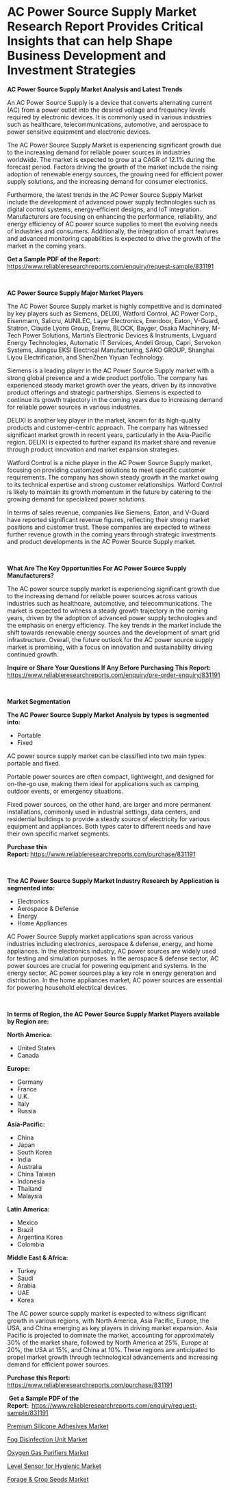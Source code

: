 <p><h1>AC Power Source Supply Market Research Report Provides Critical Insights that can help Shape Business Development and Investment Strategies</h1></p><p><strong>AC Power Source Supply Market Analysis and Latest Trends</strong></p>
<p><p>An AC Power Source Supply is a device that converts alternating current (AC) from a power outlet into the desired voltage and frequency levels required by electronic devices. It is commonly used in various industries such as healthcare, telecommunications, automotive, and aerospace to power sensitive equipment and electronic devices.</p><p>The AC Power Source Supply Market is experiencing significant growth due to the increasing demand for reliable power sources in industries worldwide. The market is expected to grow at a CAGR of 12.1% during the forecast period. Factors driving the growth of the market include the rising adoption of renewable energy sources, the growing need for efficient power supply solutions, and the increasing demand for consumer electronics.</p><p>Furthermore, the latest trends in the AC Power Source Supply Market include the development of advanced power supply technologies such as digital control systems, energy-efficient designs, and IoT integration. Manufacturers are focusing on enhancing the performance, reliability, and energy efficiency of AC power source supplies to meet the evolving needs of industries and consumers. Additionally, the integration of smart features and advanced monitoring capabilities is expected to drive the growth of the market in the coming years.</p></p>
<p><strong>Get a Sample PDF of the Report:&nbsp;</strong> <a href="https://www.reliableresearchreports.com/enquiry/request-sample/831191">https://www.reliableresearchreports.com/enquiry/request-sample/831191</a></p>
<p>&nbsp;</p>
<p><strong>AC Power Source Supply Major Market Players</strong></p>
<p><p>The AC Power Source Supply market is highly competitive and is dominated by key players such as Siemens, DELIXI, Watford Control, AC Power Corp., Eisenmann, Salicru, AUNILEC, Layer Electronics, Enerdoor, Eaton, V-Guard, Statron, Claude Lyons Group, Eremu, BLOCK, Bayger, Osaka Machinery, M-Tech Power Solutions, Martin’s Electronic Devices & Instruments, Livguard Energy Technologies, Automatic IT Services, Andeli Group, Capri, Servokon Systems, Jiangsu EKSI Electrical Manufacturing, SAKO GROUP, Shanghai Liyou Electrification, and ShenZhen Yiyuan Technology.</p><p>Siemens is a leading player in the AC Power Source Supply market with a strong global presence and a wide product portfolio. The company has experienced steady market growth over the years, driven by its innovative product offerings and strategic partnerships. Siemens is expected to continue its growth trajectory in the coming years due to increasing demand for reliable power sources in various industries.</p><p>DELIXI is another key player in the market, known for its high-quality products and customer-centric approach. The company has witnessed significant market growth in recent years, particularly in the Asia-Pacific region. DELIXI is expected to further expand its market share and revenue through product innovation and market expansion strategies.</p><p>Watford Control is a niche player in the AC Power Source Supply market, focusing on providing customized solutions to meet specific customer requirements. The company has shown steady growth in the market owing to its technical expertise and strong customer relationships. Watford Control is likely to maintain its growth momentum in the future by catering to the growing demand for specialized power solutions.</p><p>In terms of sales revenue, companies like Siemens, Eaton, and V-Guard have reported significant revenue figures, reflecting their strong market positions and customer trust. These companies are expected to witness further revenue growth in the coming years through strategic investments and product developments in the AC Power Source Supply market.</p></p>
<p>&nbsp;</p>
<p><strong>What Are The Key Opportunities For AC Power Source Supply Manufacturers?</strong></p>
<p><p>The AC power source supply market is experiencing significant growth due to the increasing demand for reliable power sources across various industries such as healthcare, automotive, and telecommunications. The market is expected to witness a steady growth trajectory in the coming years, driven by the adoption of advanced power supply technologies and the emphasis on energy efficiency. The key trends in the market include the shift towards renewable energy sources and the development of smart grid infrastructure. Overall, the future outlook for the AC power source supply market is promising, with a focus on innovation and sustainability driving continued growth.</p></p>
<p><strong>Inquire or Share Your Questions If Any Before Purchasing This Report:</strong> <a href="https://www.reliableresearchreports.com/enquiry/pre-order-enquiry/831191">https://www.reliableresearchreports.com/enquiry/pre-order-enquiry/831191</a></p>
<p>&nbsp;</p>
<p><strong>Market Segmentation</strong></p>
<p><strong>The AC Power Source Supply Market Analysis by types is segmented into:</strong></p>
<p><ul><li>Portable</li><li>Fixed</li></ul></p>
<p><p>AC power source supply market can be classified into two main types: portable and fixed. </p><p>Portable power sources are often compact, lightweight, and designed for on-the-go use, making them ideal for applications such as camping, outdoor events, or emergency situations.</p><p>Fixed power sources, on the other hand, are larger and more permanent installations, commonly used in industrial settings, data centers, and residential buildings to provide a steady source of electricity for various equipment and appliances. Both types cater to different needs and have their own specific market segments.</p></p>
<p><strong>Purchase this Report:&nbsp;</strong><a href="https://www.reliableresearchreports.com/purchase/831191">https://www.reliableresearchreports.com/purchase/831191</a></p>
<p>&nbsp;</p>
<p><strong>The AC Power Source Supply Market Industry Research by Application is segmented into:</strong></p>
<p><ul><li>Electronics</li><li>Aerospace & Defense</li><li>Energy</li><li>Home Appliances</li></ul></p>
<p><p>AC Power Source Supply market applications span across various industries including electronics, aerospace & defense, energy, and home appliances. In the electronics industry, AC power sources are widely used for testing and simulation purposes. In the aerospace & defense sector, AC power sources are crucial for powering equipment and systems. In the energy sector, AC power sources play a key role in energy generation and distribution. In the home appliances market, AC power sources are essential for powering household electrical devices.</p></p>
<p>&nbsp;</p>
<p><strong>In terms of Region, the AC Power Source Supply Market Players available by Region are:</strong></p>
<p>
    <p> <strong> North America: </strong>
        <ul>
            <li>United States</li>
            <li>Canada</li>
        </ul>
        </p> 
    <p> <strong> Europe: </strong>
        <ul>
            <li>Germany</li>
            <li>France</li>
            <li>U.K.</li>
            <li>Italy</li>
            <li>Russia</li>
        </ul>
        </p> 
    <p> <strong> Asia-Pacific: </strong>
        <ul>
            <li>China</li>
            <li>Japan</li>
            <li>South Korea</li>
            <li>India</li>
            <li>Australia</li>
            <li>China Taiwan</li>
            <li>Indonesia</li>
            <li>Thailand</li>
            <li>Malaysia</li>
        </ul>
        </p> 
    <p> <strong> Latin America: </strong>
        <ul>
            <li>Mexico</li>
            <li>Brazil</li>
            <li>Argentina Korea</li>
            <li>Colombia</li>
        </ul>
        </p> 
    <p> <strong> Middle East & Africa: </strong>
        <ul>
            <li>Turkey</li>
            <li>Saudi</li>
            <li>Arabia</li>
            <li>UAE</li>
            <li>Korea</li>
        </ul>
    </p>
    </p>
<p><p>The AC power source supply market is expected to witness significant growth in various regions, with North America, Asia Pacific, Europe, the USA, and China emerging as key players in driving market expansion. Asia Pacific is projected to dominate the market, accounting for approximately 30% of the market share, followed by North America at 25%, Europe at 20%, the USA at 15%, and China at 10%. These regions are anticipated to propel market growth through technological advancements and increasing demand for efficient power sources.</p></p>
<p><strong>Purchase this Report: </strong><a href="https://www.reliableresearchreports.com/purchase/831191">https://www.reliableresearchreports.com/purchase/831191</a></p>
<p>&nbsp;<strong>Get a Sample PDF of the Report:&nbsp;&nbsp;</strong><a href="https://www.reliableresearchreports.com/enquiry/request-sample/831191">https://www.reliableresearchreports.com/enquiry/request-sample/831191</a></p>
<p><strong></strong></p>
<p><p><a href="https://github.com/lababdou/Market-Research-Report-List-2/blob/main/premium-silicone-adhesives-market.md">Premium Silicone Adhesives Market</a></p><p><a href="https://issuu.com/reportprime-2/docs/fog-disinfection-unit-market-size-2030.pptx">Fog Disinfection Unit Market</a></p><p><a href="https://issuu.com/reportprime-2/docs/oxygen-gas-purifiers-market-size-2030.pptx">Oxygen Gas Purifiers Market</a></p><p><a href="https://github.com/Chiragrp22/Market-Research-Report-List-3/blob/main/level-sensor-for-hygienic-market.md">Level Sensor for Hygienic Market</a></p><p><a href="https://github.com/derrinmiltonellis35gcl/Market-Research-Report-List-1/blob/main/forage-crop-seeds-market.md">Forage & Crop Seeds Market</a></p></p>